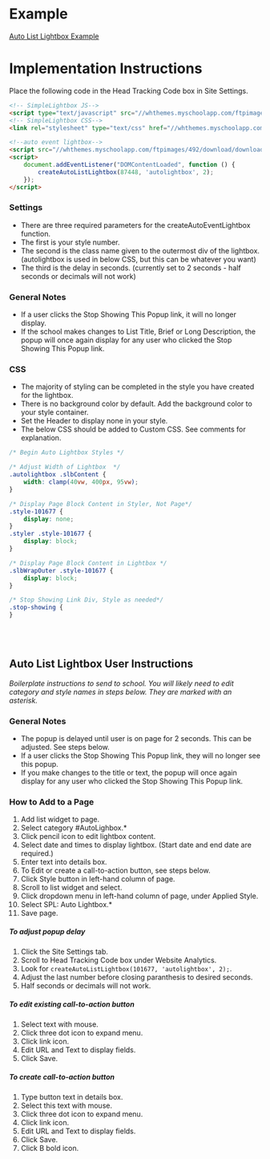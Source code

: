 # Example
[Auto List Lightbox Example](https://spaduchowski.github.io/SWS-Scripts/Auto%20Lightbox/list/example/index.html)

# Implementation Instructions
Place the following code in the Head Tracking Code box in Site Settings.

```html
<!-- SimpleLightbox JS-->
<script type="text/javascript" src="//whthemes.myschoolapp.com/ftpimages/492/download/download_8162735.js"></script>
<!-- SimpleLightbox CSS-->
<link rel="stylesheet" type="text/css" href="//whthemes.myschoolapp.com/ftpimages/492/download/download_8162736.css">

<!--auto event lightbox-->
<script src="//whthemes.myschoolapp.com/ftpimages/492/download/download_8160981.js" defer=""></script>
<script>
    document.addEventListener("DOMContentLoaded", function () {
        createAutoListLightbox(87448, 'autolightbox', 2);
    });
</script>
```

### Settings
- There are three required parameters for the createAutoEventLightbox function.
- The first is your style number.
- The second is the class name given to the outermost div of the lightbox. (autolightbox is used in below CSS, but this can be whatever you want)
- The third is the delay in seconds. (currently set to 2 seconds - half seconds or decimals will not work)

### General Notes
- If a user clicks the Stop Showing This Popup link, it will no longer display.
- If the school makes changes to List Title, Brief or Long Description, the popup will once again display for any user who clicked the Stop Showing This Popup link.

### CSS
- The majority of styling can be completed in the style you have created for the lightbox.
- There is no background color by default. Add the background color to your style container.
- Set the Header to display none in your style.
- The below CSS should be added to Custom CSS. See comments for explanation. 

```css
/* Begin Auto Lightbox Styles */ 

/* Adjust Width of Lightbox  */
.autolightbox .slbContent {
    width: clamp(40vw, 400px, 95vw);
}

/* Display Page Block Content in Styler, Not Page*/
.style-101677 {
    display: none;
}
.styler .style-101677 {
    display: block;
}

/* Display Page Block Content in Lightbox */
.slbWrapOuter .style-101677 {
    display: block;
}

/* Stop Showing Link Div, Style as needed*/
.stop-showing {
}
```
<br><br>

## Auto List Lightbox User Instructions
*Boilerplate instructions to send to school. You will likely need to edit category and style names in steps below. They are marked with an asterisk.*

### General Notes
- The popup is delayed until user is on page for 2 seconds. This can be adjusted. See steps below.
- If a user clicks the Stop Showing This Popup link, they will no longer see this popup.
- If you make changes to the title or text, the popup will once again display for any user who clicked the Stop Showing This Popup link.
 

### How to Add to a Page
 
1. Add list widget to page.
2. Select category #AutoLighbox.*
3. Click pencil icon to edit lightbox content.
4. Select date and times to display lightbox. (Start date and end date are required.)
5. Enter text into details box.
6. To Edit or create a call-to-action button, see steps below.
7. Click Style button in left-hand column of page.
8. Scroll to list widget and select.
9. Click dropdown menu in left-hand column of page, under Applied Style.
10. Select SPL: Auto Lightbox.*
11. Save page.
 
##### To adjust popup delay
1. Click the Site Settings tab.
2. Scroll to Head Tracking Code box under Website Analytics. 
3. Look for `createAutoListLightbox(101677, 'autolightbox', 2);`.
4. Adjust the last number before closing paranthesis to desired seconds.
5. Half seconds or decimals will not work.

##### To edit existing call-to-action button
1. Select text with mouse.
2. Click three dot icon to expand menu.
3. Click link icon.
4. Edit URL and Text to display fields.
5. Click Save.
 
##### To create call-to-action button
1. Type button text in details box.
2. Select this text with mouse.
3. Click three dot icon to expand menu.
4. Click link icon.
5. Edit URL and Text to display fields.
6. Click Save.
7. Click B bold icon.
 
